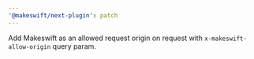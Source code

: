 ```yaml
---
'@makeswift/next-plugin': patch
---
```


Add Makeswift as an allowed request origin on request with `x-makeswift-allow-origin` query param.
